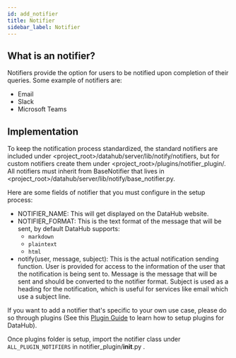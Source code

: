 ```yaml
---
id: add_notifier
title: Notifier
sidebar_label: Notifier
---
```


## What is an notifier?

Notifiers provide the option for users to be notified upon completion of their queries. Some example of notifiers are:

-   Email
-   Slack
-   Microsoft Teams

## Implementation

To keep the notification process standardized, the standard notifiers are included under <project_root>/datahub/server/lib/notify/notifiers,
but for custom notifiers create them under <project_root>/plugins/notifier_plugin/.
All notifiers must inherit from BaseNotifier that lives in <project_root>/datahub/server/lib/notify/base_notifier.py.

Here are some fields of notifier that you must configure in the setup process:

-   NOTIFIER_NAME: This will get displayed on the DataHub website.
-   NOTIFIER_FORMAT: This is the text format of the message that will be sent, by default DataHub supports:
    - `markdown`
    - `plaintext`
    -  `html`
-   notify(user, message, subject): This is the actual notification sending function.  User is provided for access to the information of the user that
the notification is being sent to. Message is the message that will be sent and should be converted to the notifier format. Subject is
used as a heading for the notification, which is useful for services like email which use a subject line.

If you want to add a notifier that's specific to your own use case, please do so through plugins (See this [Plugin Guide](../admin_guide/plugins.md) to learn how to setup plugins for DataHub).

Once plugins folder is setup, import the notifier class under `ALL_PLUGIN_NOTIFIERS` in notifier_plugin/**init**.py .
